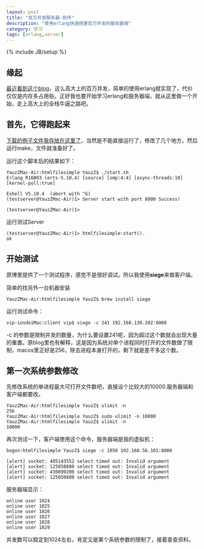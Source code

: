 ```yaml
---
layout: post
title: "百万并发服务器-前传"
description: "使用erlang快速搭建百万并发的服务器端"
category: 学习
tags: [erlang,server]
---
```

{% include JB/setup %}


## 缘起

[最近看到这个blog](http://www.blogjava.net/yongboy/archive/2013/04/28/398558.html)，这么高大上的百万并发，简单的使用erlang就实现了，代价仅仅是内存多占用些。正好我也要开始学习erlang和服务器端，就从这里做一个开始，走上高大上的全栈牛逼之路吧。

## 首先，它得跑起来

[下载的例子文件我存放在这里了](https://github.com/YauzZ/erlang_concurrence_simple.git)，当然是不能直接运行了，修改了几个地方，然后运行make，文件就准备好了。

运行这个脚本后的结果如下：

```
YauzZMac-Air:htmlfilesimple YauzZ$ ./start.sh 
Erlang R16B03 (erts-5.10.4) [source] [smp:4:4] [async-threads:10] [kernel-poll:true]

Eshell V5.10.4  (abort with ^G)
(testserver@YauzZMac-Air)1> Server start with port 8000 Success!

(testserver@YauzZMac-Air)1> 

```

运行测试Server

```
(testserver@YauzZMac-Air)1> htmlfilesimple:start().
ok
```

## 开始测试

原博里提供了一个测试程序，感觉不是很好调试。所以我使用**siege**来做客户端。

简单的找另外一台机器安装

```
YauzZMac-Air:htmlfilesimple YauzZ$ brew install siege
```

运行测试命令：

```
vip-iosdeiMac:client vip$ siege -c 241 192.168.130.202:8000
```

-c 的参数是限制并发的数量，为什么要设置241呢，因为超过这个数就会出现大量的重置。原blog里也有解释，这是因为系统对单个进程同时打开的文件数做了限制，macos里正好是256，除去进程本身打开的，剩下就是差不多这个数。

## 第一次系统参数修改

先修改系统的单进程最大可打开文件数吧，直接设个比较大的10000.服务器端和客户端都要改。

```
YauzZMac-Air:htmlfilesimple YauzZ$ ulimit -n 
256
YauzZMac-Air:htmlfilesimple YauzZ$ sudo ulimit -n 10000
YauzZMac-Air:htmlfilesimple YauzZ$ ulimit -n 
10000
```

再次测试一下，客户端使用这个命令，服务器端是我的虚拟机：

```
bogon:htmlfilesimple YauzZ$ siege -c 1050 192.168.56.101:8000

[alert] socket: 405143552 select timed out: Invalid argument
[alert] socket: 125050880 select timed out: Invalid argument
[alert] socket: 430899200 select timed out: Invalid argument
[alert] socket: 125050880 select timed out: Invalid argument
```

服务器端显示：
```
online user 1024
online user 1025
online user 1026
online user 1027
online user 1028
online user 1029
```

并发数可以稳定到1024左右，肯定又是某个系统参数的限制了，接着查查资料。


